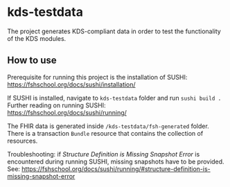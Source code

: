 # kds-testdata

The project generates KDS-compliant data in order to test the functionality of the KDS modules.

## How to use

Prerequisite for running this project is the installation of SUSHI: https://fshschool.org/docs/sushi/installation/

If SUSHI is installed, navigate to `kds-testdata` folder and run `sushi build .`
Further reading on running SUSHI: https://fshschool.org/docs/sushi/running/

The FHIR data is generated inside `/kds-testdata/fsh-generated` folder. There is a transaction `Bundle` resource that contains the collection of resources.

Troubleshooting: if *Structure Definition is Missing Snapshot Error* is encountered during running SUSHI, missing snapshots have to be provided. See: https://fshschool.org/docs/sushi/running/#structure-definition-is-missing-snapshot-error 